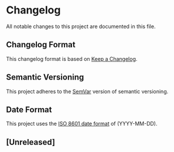 # Changelog

All notable changes to this project are documented in this file.

## Changelog Format

This changelog format is based on [Keep a Changelog][changelog].

[changelog]: <https://web.archive.org/web/20201014163139/https://keepachangelog.com/en/1.0.0/>

## Semantic Versioning

This project adheres to the [SemVar][semvar] version of semantic
versioning.

[semvar]: <https://web.archive.org/web/20201009135328/https://semver.org/>

## Date Format

This project uses the [ISO 8601 date format][iso] of (YYYY-MM-DD).

[iso]: <https://web.archive.org/web/20201012024406/https://www.iso.org/iso-8601-date-and-time-format.html>

## [Unreleased]
